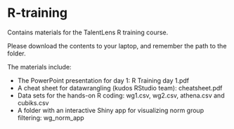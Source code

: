 # R-training
Contains materials for the TalentLens R training course.

Please download the contents to your laptop, and remember the path to the folder.

The materials include:
* The PowerPoint presentation for day 1: R Training day 1.pdf 
* A cheat sheet for datawrangling (kudos RStudio team): cheatsheet.pdf
* Data sets for the hands-on R coding: wg1.csv, wg2.csv, athena.csv and cubiks.csv
* A folder with an interactive Shiny app for visualizing norm group filtering: wg_norm_app

